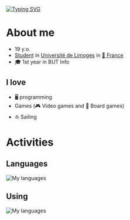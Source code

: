 [![Typing SVG](https://readme-typing-svg.herokuapp.com?font=Fira+Code&pause=1000&color=7974F7&center=false&repeat=true&random=false&width=435&lines=Hi%2C+I'm+Noah+Tilleul;Welcome+to+my+Github)](https://git.io/typing-svg)
# About me
- 19 y.o.
- [Student](https://en.wikipedia.org/wiki/Student) in [Université de Limoges](https://www.unilim.fr/) in [🥐 France](https://www.google.fr/maps/place/France)
- 🎓 1st year in BUT Info
## I love 
- 🖥️ programming
- Games (🎮 Video games and 🎲 Board games)
- ⛵ Sailing
# Activities
## Languages
![My languages](https://skillicons.dev/icons?i=python,bash,c,java,html,css)
## Using
![My languages](https://skillicons.dev/icons?i=git,github,windows,linux,vscode,eclipse,discord)
